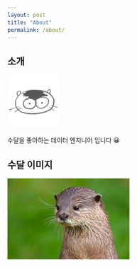 ```yaml
---
layout: post
title: "About"
permalink: /about/
---
```


## 소개
<img src = "/post_images/sudal-256.png" width="120" height="120">

[comment]: <> (![sudal 1]&#40;../post_images/sudal-256.png&#41;  )
수달을 좋아하는 데이터 엔지니어 입니다 😀

## 수달 이미지
![sudal 1](../post_images/수달1.png)
